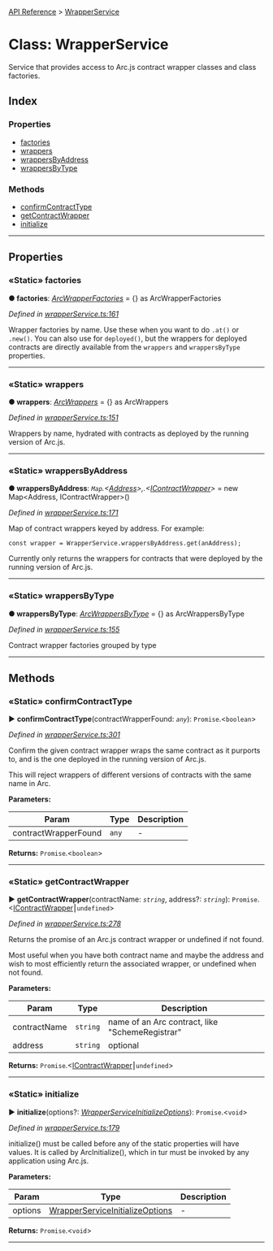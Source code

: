 [API Reference](../README.md) > [WrapperService](../classes/WrapperService.md)



# Class: WrapperService


Service that provides access to Arc.js contract wrapper classes and class factories.

## Index

### Properties

* [factories](WrapperService.md#factories)
* [wrappers](WrapperService.md#wrappers)
* [wrappersByAddress](WrapperService.md#wrappersByAddress)
* [wrappersByType](WrapperService.md#wrappersByType)


### Methods

* [confirmContractType](WrapperService.md#confirmContractType)
* [getContractWrapper](WrapperService.md#getContractWrapper)
* [initialize](WrapperService.md#initialize)



---
## Properties
<a id="factories"></a>

### «Static» factories

**●  factories**:  *[ArcWrapperFactories](../interfaces/ArcWrapperFactories.md)*  =  {} as ArcWrapperFactories

*Defined in [wrapperService.ts:161](https://github.com/daostack/arc.js/blob/f343aa24/lib/wrapperService.ts#L161)*



Wrapper factories by name. Use these when you want to do `.at()` or `.new()`. You can also use for `deployed()`, but the wrappers for deployed contracts are directly available from the `wrappers` and `wrappersByType` properties.




___

<a id="wrappers"></a>

### «Static» wrappers

**●  wrappers**:  *[ArcWrappers](../interfaces/ArcWrappers.md)*  =  {} as ArcWrappers

*Defined in [wrapperService.ts:151](https://github.com/daostack/arc.js/blob/f343aa24/lib/wrapperService.ts#L151)*



Wrappers by name, hydrated with contracts as deployed by the running version of Arc.js.




___

<a id="wrappersByAddress"></a>

### «Static» wrappersByAddress

**●  wrappersByAddress**:  *`Map`.<[Address](../#Address)>,.<[IContractWrapper](../interfaces/IContractWrapper.md)>*  =  new Map<Address, IContractWrapper>()

*Defined in [wrapperService.ts:171](https://github.com/daostack/arc.js/blob/f343aa24/lib/wrapperService.ts#L171)*



Map of contract wrappers keyed by address. For example:

`const wrapper = WrapperService.wrappersByAddress.get(anAddress);`

Currently only returns the wrappers for contracts that were deployed by the running version of Arc.js.




___

<a id="wrappersByType"></a>

### «Static» wrappersByType

**●  wrappersByType**:  *[ArcWrappersByType](../interfaces/ArcWrappersByType.md)*  =  {} as ArcWrappersByType

*Defined in [wrapperService.ts:155](https://github.com/daostack/arc.js/blob/f343aa24/lib/wrapperService.ts#L155)*



Contract wrapper factories grouped by type




___


## Methods
<a id="confirmContractType"></a>

### «Static» confirmContractType

► **confirmContractType**(contractWrapperFound: *`any`*): `Promise`.<`boolean`>



*Defined in [wrapperService.ts:301](https://github.com/daostack/arc.js/blob/f343aa24/lib/wrapperService.ts#L301)*



Confirm the given contract wrapper wraps the same contract as it purports to, and is the one deployed in the running version of Arc.js.

This will reject wrappers of different versions of contracts with the same name in Arc.


**Parameters:**

| Param | Type | Description |
| ------ | ------ | ------ |
| contractWrapperFound | `any`   |  - |





**Returns:** `Promise`.<`boolean`>





___

<a id="getContractWrapper"></a>

### «Static» getContractWrapper

► **getContractWrapper**(contractName: *`string`*, address?: *`string`*): `Promise`.<[IContractWrapper](../interfaces/IContractWrapper.md)⎮`undefined`>



*Defined in [wrapperService.ts:278](https://github.com/daostack/arc.js/blob/f343aa24/lib/wrapperService.ts#L278)*



Returns the promise of an Arc.js contract wrapper or undefined if not found.

Most useful when you have both contract name and maybe the address and wish to most efficiently return the associated wrapper, or undefined when not found.


**Parameters:**

| Param | Type | Description |
| ------ | ------ | ------ |
| contractName | `string`   |  name of an Arc contract, like "SchemeRegistrar" |
| address | `string`   |  optional |





**Returns:** `Promise`.<[IContractWrapper](../interfaces/IContractWrapper.md)⎮`undefined`>





___

<a id="initialize"></a>

### «Static» initialize

► **initialize**(options?: *[WrapperServiceInitializeOptions](../interfaces/WrapperServiceInitializeOptions.md)*): `Promise`.<`void`>



*Defined in [wrapperService.ts:179](https://github.com/daostack/arc.js/blob/f343aa24/lib/wrapperService.ts#L179)*



initialize() must be called before any of the static properties will have values. It is called by ArcInitialize(), which in tur must be invoked by any application using Arc.js.


**Parameters:**

| Param | Type | Description |
| ------ | ------ | ------ |
| options | [WrapperServiceInitializeOptions](../interfaces/WrapperServiceInitializeOptions.md)   |  - |





**Returns:** `Promise`.<`void`>





___


